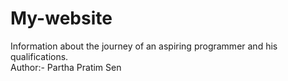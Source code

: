# My-website
Information about the journey of an aspiring programmer and his qualifications.
<br>
Author:- Partha Pratim Sen

